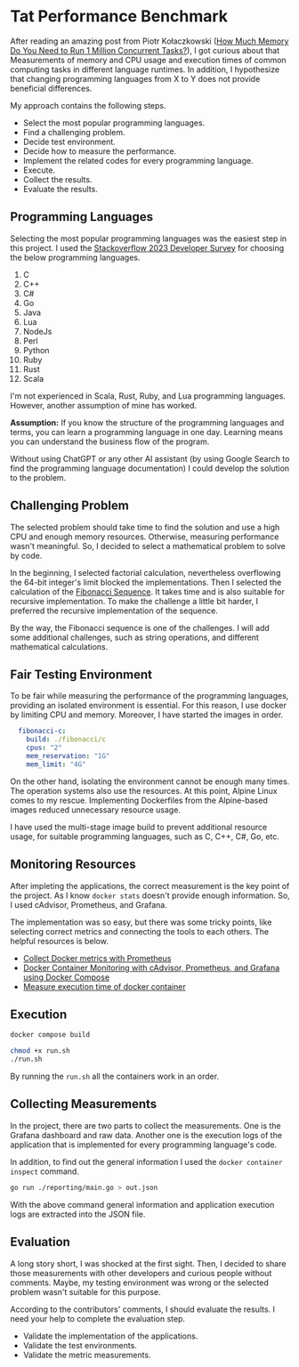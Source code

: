 # Tat Performance Benchmark

After reading an amazing post from Piotr Kołaczkowski ([How Much Memory Do You Need to Run 1 Million Concurrent Tasks?](https://pkolaczk.github.io/memory-consumption-of-async/)), I got curious about that Measurements of memory and CPU usage and execution times of common computing tasks in different language runtimes. In addition, I hypothesize that changing programming languages from X to Y does not provide beneficial differences.

My approach contains the following steps.

- Select the most popular programming languages.
- Find a challenging problem.
- Decide test environment.
- Decide how to measure the performance.
- Implement the related codes for every programming language.
- Execute.
- Collect the results.
- Evaluate the results.

## Programming Languages

Selecting the most popular programming languages was the easiest step in this project. I used the [Stackoverflow 2023 Developer Survey](https://survey.stackoverflow.co/2023/#most-popular-technologies-language) for choosing the below programming languages.

1. C
2. C++
3. C#
4. Go
5. Java
6. Lua
7. NodeJs
8. Perl
9. Python
10. Ruby
11. Rust
12. Scala

I'm not experienced in Scala, Rust, Ruby, and Lua programming languages. However, another assumption of mine has worked.

**Assumption:** If you know the structure of the programming languages and terms, you can learn a programming language in one day. Learning means you can understand the business flow of the program.

Without using ChatGPT or any other AI assistant (by using Google Search to find the programming language documentation) I could develop the solution to the problem.

## Challenging Problem

The selected problem should take time to find the solution and use a high CPU and enough memory resources. Otherwise, measuring performance wasn't meaningful. So, I decided to select a mathematical problem to solve by code.

In the beginning, I selected factorial calculation, nevertheless overflowing the 64-bit integer's limit blocked the implementations. Then I selected the calculation of the [Fibonacci Sequence](https://en.wikipedia.org/wiki/Fibonacci_sequence). It takes time and is also suitable for recursive implementation. To make the challenge a little bit harder, I preferred the recursive implementation of the sequence.

By the way, the Fibonacci sequence is one of the challenges. I will add some additional challenges, such as string operations, and different mathematical calculations.

## Fair Testing Environment

To be fair while measuring the performance of the programming languages, providing an isolated environment is essential. For this reason, I use docker by limiting CPU and memory. Moreover, I have started the images in order.

```yml
  fibonacci-c:
    build: ./fibonacci/c
    cpus: "2"
    mem_reservation: "1G"
    mem_limit: "4G"
```

On the other hand, isolating the environment cannot be enough many times. The operation systems also use the resources. At this point, Alpine Linux comes to my rescue. Implementing Dockerfiles from the Alpine-based images reduced unnecessary resource usage.

I have used the multi-stage image build to prevent additional resource usage, for suitable programming languages, such as C, C++, C#, Go, etc.

## Monitoring Resources

After impleting the applications, the correct measurement is the key point of the project. As I know `docker stats` doesn't provide enough information. So, I used cAdvisor, Prometheus, and Grafana.

The implementation was so easy, but there was some tricky points, like selecting correct metrics and connecting the tools to each others. The helpful resources is below.

- [Collect Docker metrics with Prometheus](https://docs.docker.com/config/daemon/prometheus/)
- [Docker Container Monitoring with cAdvisor, Prometheus, and Grafana using Docker Compose](https://medium.com/@sohammohite/docker-container-monitoring-with-cadvisor-prometheus-and-grafana-using-docker-compose-b47ec78efbc)
- [Measure execution time of docker container](https://stackoverflow.com/questions/51650405/measure-execution-time-of-docker-container)

## Execution

```bash
docker compose build
```

```bash
chmod +x run.sh
./run.sh
```

By running the `run.sh` all the containers work in an order.

## Collecting Measurements

In the project, there are two parts to collect the measurements. One is the Grafana dashboard and raw data. Another one is the execution logs of the application that is implemented for every programming language's code.

In addition, to find out the general information I used the `docker container inspect` command.

```bash
go run ./reporting/main.go > out.json
```

With the above command general information and application execution logs are extracted into the JSON file.

## Evaluation

A long story short, I was shocked at the first sight. Then, I decided to share those measurements with other developers and curious people without comments. Maybe, my testing environment was wrong or the selected problem wasn't suitable for this purpose.

According to the contributors' comments, I should evaluate the results. I need your help to complete the evaluation step.

- Validate the implementation of the applications.
- Validate the test environments.
- Validate the metric measurements.
